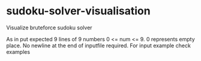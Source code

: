 # sudoku-solver-visualisation

Visualize bruteforce sudoku solver

As in put expected 9 lines of 9 numbers 0 <= num <= 9. 0 represents empty place.
No newline at the end of inputfile required.
For input example check examples
